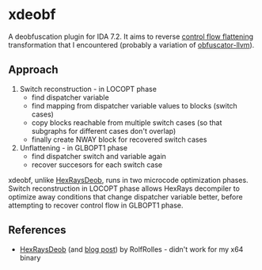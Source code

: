# xdeobf
A deobfuscation plugin for IDA 7.2. It aims to reverse [control flow flattening](https://github.com/obfuscator-llvm/obfuscator/wiki/Control-Flow-Flattening) transformation that I encountered (probably a variation of [obfuscator-llvm](https://github.com/obfuscator-llvm/obfuscator/wiki/Control-Flow-Flattening)).

## Approach

1. Switch reconstruction - in LOCOPT phase
   - find dispatcher variable
   - find mapping from dispatcher variable values to blocks (switch cases)
   - copy blocks reachable from multiple switch cases (so that subgraphs for different cases don't overlap)
   - finally create NWAY block for recovered switch cases
2. Unflattening - in GLBOPT1 phase
   - find dispatcher switch and variable again
   - recover succesors for each switch case

xdeobf, unlike [HexRaysDeob](https://github.com/RolfRolles/HexRaysDeob), runs in two microcode optimization phases. Switch reconstruction in LOCOPT phase allows HexRays decompiler to optimize away conditions that change dispatcher variable better, before attempting to recover control flow in GLBOPT1 phase.

## References

- [HexRaysDeob](https://github.com/RolfRolles/HexRaysDeob) (and [blog post](https://www.hexblog.com/?p=1248)) by RolfRolles - didn't work for my x64 binary
